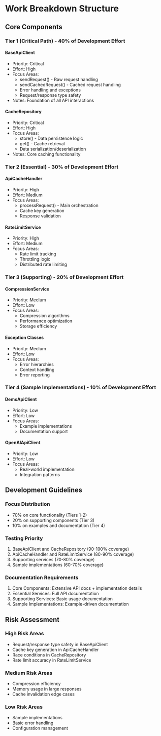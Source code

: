 # Work Breakdown Structure

## Core Components

### Tier 1 (Critical Path) - 40% of Development Effort

#### BaseApiClient
- Priority: Critical
- Effort: High
- Focus Areas:
  - sendRequest() - Raw request handling
  - sendCachedRequest() - Cached request handling
  - Error handling and exceptions
  - Request/response type safety
- Notes: Foundation of all API interactions

#### CacheRepository
- Priority: Critical
- Effort: High
- Focus Areas:
  - store() - Data persistence logic
  - get() - Cache retrieval
  - Data serialization/deserialization
- Notes: Core caching functionality

### Tier 2 (Essential) - 30% of Development Effort

#### ApiCacheHandler
- Priority: High
- Effort: Medium
- Focus Areas:
  - processRequest() - Main orchestration
  - Cache key generation
  - Response validation

#### RateLimitService
- Priority: High
- Effort: Medium
- Focus Areas:
  - Rate limit tracking
  - Throttling logic
  - Distributed rate limiting

### Tier 3 (Supporting) - 20% of Development Effort

#### CompressionService
- Priority: Medium
- Effort: Low
- Focus Areas:
  - Compression algorithms
  - Performance optimization
  - Storage efficiency

#### Exception Classes
- Priority: Medium
- Effort: Low
- Focus Areas:
  - Error hierarchies
  - Context handling
  - Error reporting

### Tier 4 (Sample Implementations) - 10% of Development Effort

#### DemoApiClient
- Priority: Low
- Effort: Low
- Focus Areas:
  - Example implementations
  - Documentation support

#### OpenAIApiClient
- Priority: Low
- Effort: Low
- Focus Areas:
  - Real-world implementation
  - Integration patterns

## Development Guidelines

### Focus Distribution
- 70% on core functionality (Tiers 1-2)
- 20% on supporting components (Tier 3)
- 10% on examples and documentation (Tier 4)

### Testing Priority
1. BaseApiClient and CacheRepository (90-100% coverage)
2. ApiCacheHandler and RateLimitService (80-90% coverage)
3. Supporting services (70-80% coverage)
4. Sample implementations (60-70% coverage)

### Documentation Requirements
1. Core Components: Extensive API docs + implementation details
2. Essential Services: Full API documentation
3. Supporting Services: Basic usage documentation
4. Sample Implementations: Example-driven documentation

## Risk Assessment

### High Risk Areas
- Request/response type safety in BaseApiClient
- Cache key generation in ApiCacheHandler
- Race conditions in CacheRepository
- Rate limit accuracy in RateLimitService

### Medium Risk Areas
- Compression efficiency
- Memory usage in large responses
- Cache invalidation edge cases

### Low Risk Areas
- Sample implementations
- Basic error handling
- Configuration management 